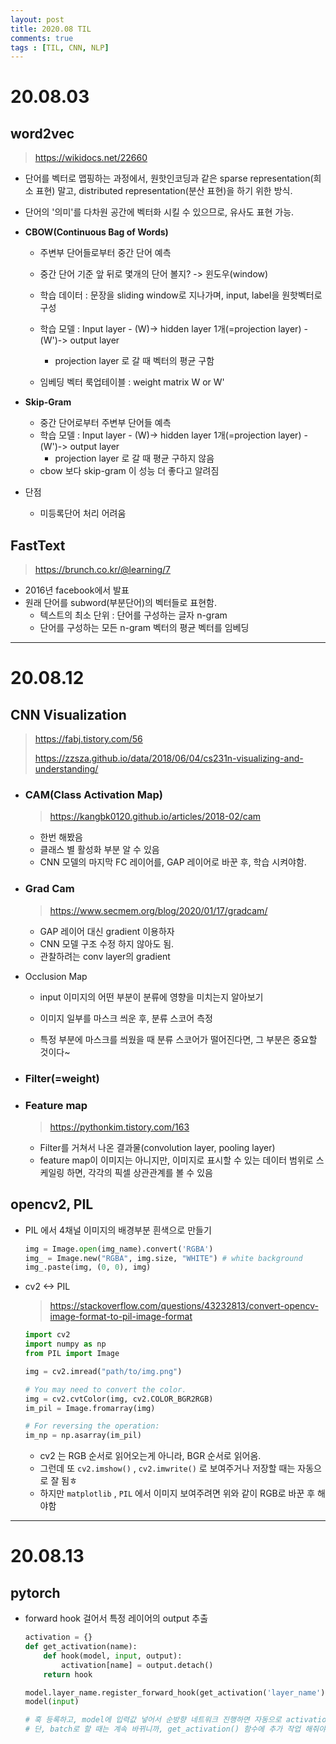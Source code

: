 ```yaml
---
layout: post
title: 2020.08 TIL
comments: true
tags : [TIL, CNN, NLP]
---
```


# 20.08.03

## word2vec

> <https://wikidocs.net/22660>

- 단어를 벡터로 맵핑하는 과정에서, 원핫인코딩과 같은 sparse representation(희소 표현) 말고, distributed representation(분산 표현)을 하기 위한 방식.

- 단어의 '의미'를 다차원 공간에 벡터화 시킬 수 있으므로, 유사도 표현 가능.

- **CBOW(Continuous Bag of Words)**

  - 주변부 단어들로부터 중간 단어 예측

  - 중간 단어 기준 앞 뒤로 몇개의 단어 볼지? -> 윈도우(window)

  - 학습 데이터 : 문장을 sliding window로 지나가며, input, label을 원핫벡터로 구성

  - 학습 모델 : Input layer - (W)-> hidden layer 1개(=projection layer) -(W')-> output layer

    - projection layer 로 갈 때 벡터의 평균 구함

  - 임베딩 벡터 룩업테이블 : weight matrix W or W'

- **Skip-Gram**

  - 중간 단어로부터 주변부 단어들 예측
  - 학습 모델 : Input layer - (W)-> hidden layer 1개(=projection layer) -(W')-> output layer
    - projection layer 로 갈 때 평균 구하지 않음
  - cbow 보다 skip-gram 이 성능 더 좋다고 알려짐

- 단점
  - 미등록단어 처리 어려움

## FastText

> <https://brunch.co.kr/@learning/7>

- 2016년 facebook에서 발표
- 원래 단어를 subword(부분단어)의 벡터들로 표현함.
  - 텍스트의 최소 단위 : 단어를 구성하는 글자 n-gram
  - 단어를 구성하는 모든 n-gram 벡터의 평균 벡터를 임베딩

***

# 20.08.12

## CNN Visualization

> <https://fabj.tistory.com/56>
>
> <https://zzsza.github.io/data/2018/06/04/cs231n-visualizing-and-understanding/>

- ### CAM(Class Activation Map)

  > <https://kangbk0120.github.io/articles/2018-02/cam>

  - 한번 해봤음
  - 클래스 별 활성화 부분 알 수 있음
  - CNN 모델의 마지막 FC 레이어를, GAP 레이어로 바꾼 후, 학습 시켜야함.

- ### Grad Cam

  > <https://www.secmem.org/blog/2020/01/17/gradcam/>

  - GAP 레이어 대신 gradient 이용하자
  - CNN 모델 구조 수정 하지 않아도 됨.
  - 관찰하려는 conv layer의 gradient

- Occlusion Map

  - input 이미지의 어떤 부분이 분류에 영향을 미치는지 알아보기

  - 이미지 일부를 마스크 씌운 후, 분류 스코어 측정

  - 특정 부분에 마스크를 씌웠을 때 분류 스코어가 떨어진다면, 그 부분은 중요할 것이다~

- ### Filter(=weight)

- ### Feature map

  > <https://pythonkim.tistory.com/163>

  - Filter를 거쳐서 나온 결과물(convolution layer, pooling layer)
  - feature map이 이미지는 아니지만, 이미지로 표시할 수 있는 데이터 범위로 스케일링 하면, 각각의 픽셀 상관관계를 볼 수 있음

## opencv2, PIL

- PIL 에서 4채널 이미지의 배경부분 흰색으로 만들기

  ```python
  img = Image.open(img_name).convert('RGBA')
  img_ = Image.new("RGBA", img.size, "WHITE") # white background
  img_.paste(img, (0, 0), img)
  ```

- cv2 <-> PIL

  > <https://stackoverflow.com/questions/43232813/convert-opencv-image-format-to-pil-image-format>

  ```python
  import cv2
  import numpy as np
  from PIL import Image
  
  img = cv2.imread("path/to/img.png")
  
  # You may need to convert the color.
  img = cv2.cvtColor(img, cv2.COLOR_BGR2RGB)
  im_pil = Image.fromarray(img)
  
  # For reversing the operation:
  im_np = np.asarray(im_pil)
  ```

  - cv2 는 RGB 순서로 읽어오는게 아니라, BGR 순서로 읽어옴.
  - 그런데 또 `cv2.imshow()` , `cv2.imwrite()` 로 보여주거나 저장할 때는 자동으로 잘 됨ㅎ
  - 하지만 `matplotlib` , `PIL` 에서 이미지 보여주려면 위와 같이 RGB로 바꾼 후 해야함

***

# 20.08.13

## pytorch

- forward hook 걸어서 특정 레이어의 output 추출

  ```python
  activation = {}
  def get_activation(name):
      def hook(model, input, output):
          activation[name] = output.detach()
      return hook

  model.layer_name.register_forward_hook(get_activation('layer_name'))
  model(input)
  
  # 훅 등록하고, model에 입력값 넣어서 순방향 네트워크 진행하면 자동으로 activation 딕셔너리에 값 들어감.
  # 단, batch로 할 때는 계속 바뀌니까, get_activation() 함수에 추가 작업 해줘야함.
  ```
